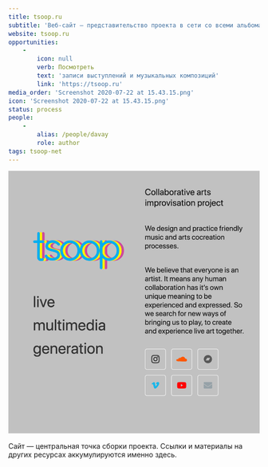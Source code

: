 ```yaml
---
title: tsoop.ru
subtitle: 'Веб-сайт — представительство проекта в сети со всеми альбомами, клипами и лайвами, собранными на одном ресурсе'
website: tsoop.ru
opportunities:
    -
        icon: null
        verb: Посмотреть
        text: 'записи выступлений и музыкальных композиций'
        link: 'https://tsoop.ru'
media_order: 'Screenshot 2020-07-22 at 15.43.15.png'
icon: 'Screenshot 2020-07-22 at 15.43.15.png'
status: process
people:
    -
        alias: /people/davay
        role: author
tags: tsoop-net
---
```


![](./Screenshot%202020-07-22%20at%2015.43.15.png)

Сайт — центральная точка сборки проекта. Ссылки и материалы на других ресурсах аккумулируются именно здесь.
